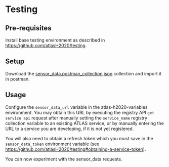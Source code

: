 
# Testing

## Pre-requisites
Install base testing environment as described in https://github.com/atlasH2020/testing.

## Setup
Download the [sensor_data.postman_collection.json](./sensor_data.postman_collection.json) collection and import it in postman.

## Usage
Configure the `sensor_data_url` variable in the atlas-h2020-variables environment. You may obtain this URL by executing the registry API `get service api` request after manually setting the `service_name` registry collection variable to an existing ATLAS service, or by manually entering the URL to a service you are developing, if it is not yet registered.

You will also need to obtain a refresh token which you must save in the `sensor_data_token` environment variable (see https://github.com/atlasH2020/testing#obtaining-a-service-token).

You can now experiment with the sensor_data requests.
